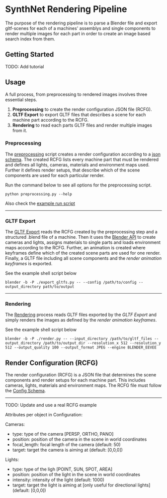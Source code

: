 # SynthNet Rendering Pipeline

The purpose of the rendering pipeline is to parse a Blender file and export gltf-scenes for each of a machines' assemblys and single components to render multiple images for each part in order to create an image based search index from them.

## Getting Started

TODO: Add tutorial

## Usage

A full process, from preprocessing to rendered images involves three essential steps.
1. **Preprocessing** to create the render configuration JSON file (RCFG).
2. **GLTF Export** to export GLTF files that describes a scene for each machine part according to the RCFG.
3. **Rendering** to read each parts GLTF files and render multiple images from it.

### Preprocessing
The [preprocessing](./preprocessing.py) script creates a render configuration according to a [json schema](./schemas/rcfg_schema_v2). The created RCFG lists every machine part that must be rendered and defines all lights, cameras, materials and environment maps used. Further it defines render setups, that describe which of the scene components are used for each particular render.

Run the command below to see all options for the preprocessing script.
```shell
python preprocessing.py --help
```
Also check the [example run script](./scripts/run_preprocessing_example)

---
### GLTF Export
The [GLTF Export]() reads the RCFG created by the preprocessing step and a structured .blend file of a machine. Then it uses the [Blender API](https://docs.blender.org/api/current/index.html) to create cameras and lights, assigns materials to single parts and loads environment maps according to the RCFG. Further, an animation is created where keyframes define which of the created scene parts are used for one render. Finally, a GLTF file including all scene components and the *render animation keyframes* is exported.

See the example shell script below
```shell
blender -b -P ./export_gltfs.py -- --config /path/to/config --output_directory path/to/output
```
---
### Rendering
The [Rendering]() process reads GLTF files exported by the *GLTF Export* and simply renders the images as defined by the *render animation keyframes*.

See the example shell script below
```shell
blender -b -P ./render.py -- --input_directory /path/to/gltf_files --output_directory /path/to/output_dir --resolution_x 512 --resolution_y 512 --output_quality 100 --output_format JPEG --engine BLENDER_EEVEE
```

## Render Configuration (RCFG)

The render configuration (RCFG) is a JSON file that determines the scene components and render setups for each machine part. This includes cameras, lights, materials and environment maps. The RCFG file must follow the [Config Schema](./schemas/rcfg_schema_v2.json). 

---
TODO: Update and use a real RCFG example

Attributes per object in Configuration:

Cameras:

- type: type of the camera [PERSP, ORTHO, PANO]
- position: position of the camera in the scene in world coordinates
- focal_length: focal length of the camera (default: 50)
- target: target the camera is aiming at (default: [0,0,0])

Lights:
- type: type of the ligh [POINT, SUN, SPOT, AREA]
- position: position of the light in the scene in world coordinates
- intensity: intensity of the light (default: 1000)
- target: target the light is aiming at [only useful for directional lights](default: [0,0,0]) 